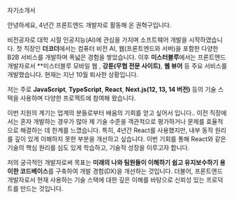 자기소개서

안녕하세요, 4년간 프론트엔드 개발자로 활동해 온 권혁구입니다.

비전공자로 대학 시절 인공지능(AI)에 관심을 가지며 소프트웨어 개발을 시작하였습니다. 첫 직장인 **더코더**에서는 컴퓨터 비전 AI, 웹(프론트엔드와 서버)을 포함한 다양한 B2B 서비스를 개발하며 폭넓은 경험을 쌓았습니다. 이후 **미스터블루**에서는 프론트엔드 개발자로서 **미스터블루 모바일 웹 , **강툰(무협 전문 사이트)**, **웹 뷰어** 등 주요 서비스를 개발했습니다. 현재는 지난 10월 퇴사한 상황입니다.

저는 주로 **JavaScript**, **TypeScript**, **React**, **Next.js(12, 13, 14 버전)** 등의 기술 스택을 사용하며 다양한 프로젝트에 참여해 왔습니다.

이번 지원의 계기는 업계의 분들로부터 배움의 기회를 얻고 싶어서 입니다.. 이전 직장에서는 혼자 개발하는 경우가 많아 제 기술 수준을 객관적으로 평가하거나 문제를 효율적으로 해결하는 데 한계를 느꼈습니다. 특히, 4년간 React를 사용했지만, 내부 동작 원리를 깊이 있게 이해하지 못한 부분을 개선하고 싶습니다. 이번 기회를 통해 React와 같은 기술의 핵심 원리를 심도 있게 학습하고, 기술적 성장을 이루고자 합니다.

저의 궁극적인 개발자로써 목표는 **미래의 나와 팀원들이 이해하기 쉽고 유지보수하기 용이한 코드베이스**를 구축하여 개발 경험(DX)을 개선하는 것입니다. 더불어, 프론트엔드 개발자로서 현재 사용하는 기술 스택에 대한 깊은 이해를 바탕으로 신뢰성 있는 프로덕트를 만드는 것입니다.